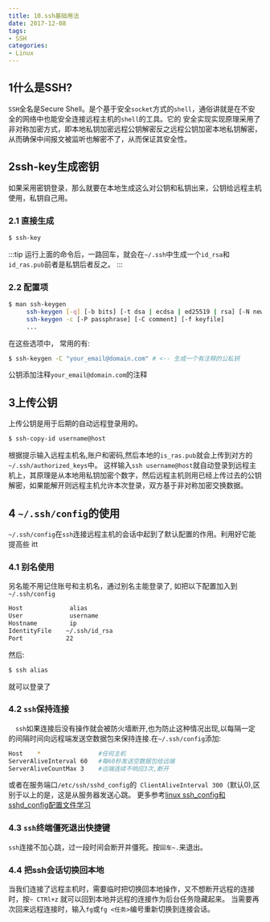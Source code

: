 ```yaml
---
title: 10.ssh基础用法
date: 2017-12-08
tags:
- SSH
categories:
- Linux
---
```


## 1什么是SSH?
`SSH`全名是Secure Shell。是个基于安全`socket`方式的`shell`，通俗讲就是在不安全的网络中也能安全连接远程主机的`shell`的工具。它的
安全实现实现原理采用了非对称加密方式，即本地私钥加密远程公钥解密反之远程公钥加密本地私钥解密，从而确保中间报文被监听也解密不了，从而保证其安全性。

## 2ssh-key生成密钥
如果采用密钥登录，那么就要在本地生成这么对公钥和私钥出来，公钥给远程主机使用，私钥自己用。
### 2.1 直接生成
``` bash 
$ ssh-key  
```
:::tip 
运行上面的命令后，一路回车，就会在`~/.ssh`中生成一个`id_rsa`和`id_ras.pub`前者是私钥后者反之。
:::

### 2.2 配置项
``` bash 
$ man ssh-keygen 
     ssh-keygen [-q] [-b bits] [-t dsa | ecdsa | ed25519 | rsa] [-N new_passphrase] [-C comment] [-f output_keyfile]
     ssh-keygen -c [-P passphrase] [-C comment] [-f keyfile]
     ...
```
在这些选项中， 常用的有: 
```  bash
$ ssh-keygen -C "your_email@domain.com" # <-- 生成一个有注释的公私钥
```
公钥添加注释`your_email@domain.com`的注释

## 3上传公钥
上传公钥是用于后期的自动远程登录用的。
``` bash
$ ssh-copy-id username@host
```
根据提示输入远程主机名,账户和密码,然后本地的`is_ras.pub`就会上传到对方的`~/.ssh/authorized_keys`中。
这样输入`ssh username@host`就自动登录到远程主机上，其原理是从本地用私钥加密个数字，然后远程主机则用已经上传过去的公钥解密，如果能解开则远程主机允许本次登录，双方基于非对称加密交换数据。

## 4 `~/.ssh/config`的使用
`~/.ssh/config`在`ssh`连接远程主机的会话中起到了默认配置的作用。利用好它能提高些 itt
### 4.1 别名使用
另名能不用记住账号和主机名，通过别名主能登录了, 如把以下配置加入到`~/.ssh/config`
``` bash 
Host             alias
User             username
Hostname         ip
IdentityFile    ~/.ssh/id_rsa
Port            22
```
然后:
``` bash
$ ssh alias
```
就可以登录了

### 4.2 `ssh`保持连接
&emsp;`ssh`如果连接后没有操作就会被防火墙断开,也为防止这种情况出现,以每隔一定的间隔时间向远程端发送空数据包来保持连接.在`~/.ssh/config`添加:
``` bash
Host    *                #任何主机
ServerAliveInterval 60   #每60秒发送空数据包给远端
ServerAliveCountMax 3    #远端连续不响应3次,断开
```
或者在服务端口`/etc/ssh/sshd_config`的` ClientAliveInterval 300`（默认0),区别于以上的是，这是从服务器发送心跳。
更多参考[linux ssh_config和sshd_config配置文件学习](https://www.cnblogs.com/panda2046/p/5933498.html)

### 4.3 `ssh`终端僵死退出快捷键
`ssh`连接不加心跳，过一段时间会断开并僵死。按`回车~.`来退出。

### 4.4 把ssh会话切换回本地
当我们连接了远程主机时，需要临时把切换回本地操作，又不想断开远程的连接时，按`~ CTRl+z` 就可以回到本地并远程的连接作为后台任务隐藏起来。
当需要再次回来远程连接时，输入`fg`或`fg <任务>`编号重新切换到连接会话。

